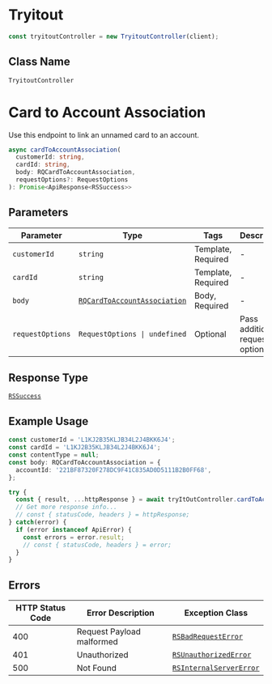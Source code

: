 # Tryitout

```ts
const tryitoutController = new TryitoutController(client);
```

## Class Name

`TryitoutController`


# Card to Account Association

Use this endpoint to link an unnamed card to an account.

```ts
async cardToAccountAssociation(
  customerId: string,
  cardId: string,
  body: RQCardToAccountAssociation,
  requestOptions?: RequestOptions
): Promise<ApiResponse<RSSuccess>>
```

## Parameters

| Parameter | Type | Tags | Description |
|  --- | --- | --- | --- |
| `customerId` | `string` | Template, Required | - |
| `cardId` | `string` | Template, Required | - |
| `body` | [`RQCardToAccountAssociation`](../../doc/models/rq-card-to-account-association.md) | Body, Required | - |
| `requestOptions` | `RequestOptions \| undefined` | Optional | Pass additional request options. |

## Response Type

[`RSSuccess`](../../doc/models/rs-success.md)

## Example Usage

```ts
const customerId = 'L1KJ2B35KLJB34L2J4BKK6J4';
const cardId = 'L1KJ2B35KLJB34L2J4BKK6J4';
const contentType = null;
const body: RQCardToAccountAssociation = {
  accountId: '221BF87320F278DC9F41C835AD0D5111B2B0FF68',
};

try {
  const { result, ...httpResponse } = await tryItOutController.cardToAccountAssociation(customerId, cardId, body);
  // Get more response info...
  // const { statusCode, headers } = httpResponse;
} catch(error) {
  if (error instanceof ApiError) {
    const errors = error.result;
    // const { statusCode, headers } = error;
  }
}
```

## Errors

| HTTP Status Code | Error Description | Exception Class |
|  --- | --- | --- |
| 400 | Request Payload malformed | [`RSBadRequestError`](../../doc/models/rs-bad-request-error.md) |
| 401 | Unauthorized | [`RSUnauthorizedError`](../../doc/models/rs-unauthorized-error.md) |
| 500 | Not Found | [`RSInternalServerError`](../../doc/models/rs-internal-server-error.md) |


